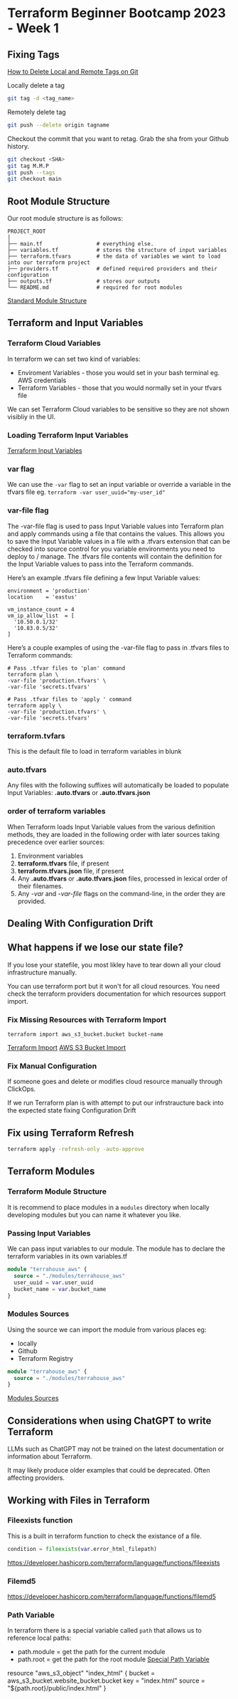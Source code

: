 # Terraform Beginner Bootcamp 2023 - Week 1

## Fixing Tags

[How to Delete Local and Remote Tags on Git](https://devconnected.com/how-to-delete-local-and-remote-tags-on-git/)

Locally delete a tag

```sh
git tag -d <tag_name>
```

Remotely delete tag

```sh
git push --delete origin tagname
```

Checkout the commit that you want to retag. Grab the sha from your Github history.

```sh
git checkout <SHA>
git tag M.M.P
git push --tags
git checkout main
```

## Root Module Structure

Our root module structure is as follows:

```
PROJECT_ROOT
│
├── main.tf                 # everything else.
├── variables.tf            # stores the structure of input variables
├── terraform.tfvars        # the data of variables we want to load into our terraform project
├── providers.tf            # defined required providers and their configuration
├── outputs.tf              # stores our outputs
└── README.md               # required for root modules
```

[Standard Module Structure](https://developer.hashicorp.com/terraform/language/modules/develop/structure)

## Terraform and Input Variables

### Terraform Cloud Variables

In terraform we can set two kind of variables:
- Enviroment Variables - those you would set in your bash terminal eg. AWS credentials
- Terraform Variables - those that you would normally set in your tfvars file

We can set Terraform Cloud variables to be sensitive so they are not shown visibliy in the UI.

### Loading Terraform Input Variables

[Terraform Input Variables](https://developer.hashicorp.com/terraform/language/values/variables)

### var flag
We can use the `-var` flag to set an input variable or override a variable in the tfvars file eg. `terraform -var user_uuid="my-user_id"`

### var-file flag

The -var-file flag is used to pass Input Variable values into Terraform plan and apply commands using a file that contains the values. This allows you to save the Input Variable values in a file with a .tfvars extension that can be checked into source control for you variable environments you need to deploy to / manage.
The .tfvars file contents will contain the definition for the Input Variable values to pass into the Terraform commands. 

Here’s an example .tfvars file defining a few Input Variable values:

```
environment = 'production'
location    = 'eastus'

vm_instance_count = 4
vm_ip_allow_list  = [
  '10.50.0.1/32'
  '10.83.0.5/32'
]
```
Here’s a couple examples of using the -var-file flag to pass in .tfvars files to Terraform commands:
```
# Pass .tfvar files to 'plan' command
terraform plan \
-var-file 'production.tfvars' \
-var-file 'secrets.tfvars'

# Pass .tfvar files to 'apply ' command
terraform apply \
-var-file 'production.tfvars' \
-var-file 'secrets.tfvars'
```

### terraform.tvfars

This is the default file to load in terraform variables in blunk

### auto.tfvars

Any files with the following suffixes will automatically be loaded to populate Input Variables: 
**.auto.tfvars** or **.auto.tfvars.json**

### order of terraform variables

When Terraform loads Input Variable values from the various definition methods, they are loaded in the following order with later sources taking precedence over earlier sources:

1. Environment variables
2. **terraform.tfvars** file, if present
3. **terraform.tfvars.json** file, if present
4. Any **.auto.tfvars** or **.auto.tfvars.json** files, processed in lexical order of their filenames.
5. Any *-var* and *-var-file* flags on the command-line, in the order they are provided.

## Dealing With Configuration Drift

## What happens if we lose our state file?

If you lose your statefile, you most likley have to tear down all your cloud infrastructure manually.

You can use terraform port but it won't for all cloud resources. You need check the terraform providers documentation for which resources support import.

### Fix Missing Resources with Terraform Import

`terraform import aws_s3_bucket.bucket bucket-name`

[Terraform Import](https://developer.hashicorp.com/terraform/cli/import)
[AWS S3 Bucket Import](https://registry.terraform.io/providers/hashicorp/aws/latest/docs/resources/s3_bucket#import)

### Fix Manual Configuration

If someone goes and delete or modifies cloud resource manually through ClickOps. 

If we run Terraform plan is with attempt to put our infrstraucture back into the expected state fixing Configuration Drift

## Fix using Terraform Refresh

```sh
terraform apply -refresh-only -auto-approve
```

## Terraform Modules

### Terraform Module Structure

It is recommend to place modules in a `modules` directory when locally developing modules but you can name it whatever you like.

### Passing Input Variables

We can pass input variables to our module.
The module has to declare the terraform variables in its own variables.tf

```tf
module "terrahouse_aws" {
  source = "./modules/terrahouse_aws"
  user_uuid = var.user_uuid
  bucket_name = var.bucket_name
}
```

### Modules Sources

Using the source we can import the module from various places eg:
- locally
- Github
- Terraform Registry

```tf
module "terrahouse_aws" {
  source = "./modules/terrahouse_aws"
}
```

[Modules Sources](https://developer.hashicorp.com/terraform/language/modules/sources)

## Considerations when using ChatGPT to write Terraform

LLMs such as ChatGPT may not be trained on the latest documentation or information about Terraform.

It may likely produce older examples that could be deprecated. Often affecting providers.

## Working with Files in Terraform


### Fileexists function

This is a built in terraform function to check the existance of a file.

```tf
condition = fileexists(var.error_html_filepath)
```

https://developer.hashicorp.com/terraform/language/functions/fileexists

### Filemd5

https://developer.hashicorp.com/terraform/language/functions/filemd5

### Path Variable

In terraform there is a special variable called `path` that allows us to reference local paths:
- path.module = get the path for the current module
- path.root = get the path for the root module
[Special Path Variable](https://developer.hashicorp.com/terraform/language/expressions/references#filesystem-and-workspace-info)

resource "aws_s3_object" "index_html" {
  bucket = aws_s3_bucket.website_bucket.bucket
  key    = "index.html"
  source = "${path.root}/public/index.html"
}